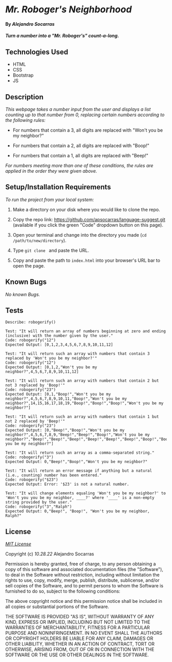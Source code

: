 # _Mr. Roboger's Neighborhood_

#### By _Alejandro Socarras_

#### _Turn a number into a "Mr. Roboger's" count-a-long._

## Technologies Used

* HTML
* CSS 
* Bootstrap
* JS

## Description

_This webpage takes a number input from the user and displays a list counting up to that number from 0, replacing certain numbers according to the following rules:_

* For numbers that contain a 3, all digits are replaced with "Won't you be my neighbor?"

* For numbers that contain a 2, all digits are replaced with "Boop!"

* For numbers that contain a 1, all digits are replaced with "Beep!"

_For numbers meeting more than one of these conditions, the rules are applied in the order they were given above._

## Setup/Installation Requirements

_To run the project from your local system:_

1. Make a directory on your disk where you would like to clone the repo.

2. Copy the repo link: https://github.com/apsocarras/language-suggest.git (available if you click the green "Code" dropdown button on this page).

3. Open your terminal and change into the directory you made (`cd /path/to/new/directory`).

4. Type `git clone ` and paste the URL.

5. Copy and paste the path to `index.html` into your browser's URL bar to open the page.

## Known Bugs

_No known Bugs._

## Tests

```
Describe: robogerify()

Test: "It will return an array of numbers beginning at zero and ending (inclusive) with the number given by the user."
Code: robogerify("12")
Expected Output: [0,1,2,3,4,5,6,7,8,9,10,11,12]

Test: "It will return such an array with numbers that contain 3 replaced by 'Won't you be my neighbor?'"
Code: robogerify("12")
Expected Output: [0,1,2,"Won't you be my neighbor?",4,5,6,7,8,9,10,11,12]

Test: "It will return such an array with numbers that contain 2 but not 3 replaced by 'Boop!'"
Code: robogerify("23")
Expected Output: [0,1,"Boop!","Won't you be my neighbor?",4,5,6,7,8,9,10,11,"Boop!","Won't you be my neighbor?",14,15,16,17,18,19,"Boop!","Boop!","Boop!","Won't you be my neighbor?"]

Test: "It will return such an array with numbers that contain 1 but not 2 replaced by 'Beep!'"
Code: robogerify("23")
Expected Output: [0,"Beep!","Boop!","Won't you be my neighbor?",4,5,6,7,8,9,"Beep!","Beep!","Boop!","Won't you be my neighbor?","Beep!","Beep!","Beep!","Beep!","Beep!","Beep!","Boop!","Boop!","Boop!","Won't you be my neighbor?"]

Test: "It will return such an array as a comma-separated string." 
Code: robogerify("3")
Expected Output: 0,"Beep!","Boop!","Won't you be my neighbor?"

Test: "It will return an error message if anything but a natural (i.e., counting) number has been entered." 
Code: robogerify("$23")
Expected Output: Error: '$23' is not a natural number.

Test: "It will change elements equaling 'Won't you be my neighbor?' to 'Won't you you be my neighbor, ____?' where '____' is a non-empty string provided by the user." 
Code: robogerify("3","Ralph")
Expected Output: 0,"Beep!", "Boop!", "Won't you be my neighbor, Ralph?"

```

## License

_[MIT License](https://opensource.org/licenses/MIT)_

Copyright (c) _10.28.22_ Alejandro Socarras

Permission is hereby granted, free of charge, to any person obtaining a copy of this software and associated documentation files (the "Software"), to deal in the Software without restriction, including without limitation the rights to use, copy, modify, merge, publish, distribute, sublicense, and/or sell copies of the Software, and to permit persons to whom the Software is furnished to do so, subject to the following conditions:

The above copyright notice and this permission notice shall be included in all copies or substantial portions of the Software.

THE SOFTWARE IS PROVIDED "AS IS", WITHOUT WARRANTY OF ANY KIND, EXPRESS OR IMPLIED, INCLUDING BUT NOT LIMITED TO THE WARRANTIES OF MERCHANTABILITY, FITNESS FOR A PARTICULAR PURPOSE AND NONINFRINGEMENT. IN NO EVENT SHALL THE AUTHORS OR COPYRIGHT HOLDERS BE LIABLE FOR ANY CLAIM, DAMAGES OR OTHER LIABILITY, WHETHER IN AN ACTION OF CONTRACT, TORT OR OTHERWISE, ARISING FROM, OUT OF OR IN CONNECTION WITH THE SOFTWARE OR THE USE OR OTHER DEALINGS IN THE SOFTWARE.